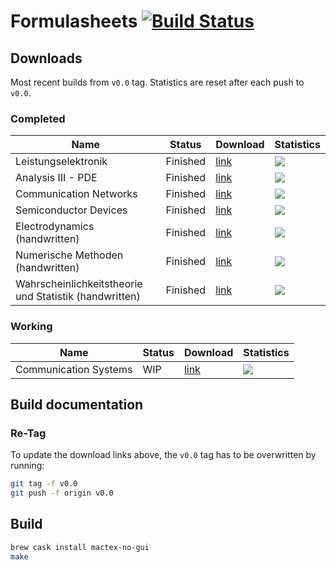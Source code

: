# Formulasheets [![Build Status](https://travis-ci.org/noah95/formulasheets.svg?branch=master)](https://travis-ci.org/noah95/formulasheets)

## Downloads
Most recent builds from `v0.0` tag. Statistics are reset after each push to `v0.0`.

### Completed
| Name          | Status | Download      | Statistics |
| ------------- |--------|---------------|------------|
| Leistungselektronik | Finished | [link][le] | ![][le-badge] |
| Analysis III - PDE | Finished | [link][an3] | ![][an3-badge] |
| Communication Networks | Finished | [link][comnet] | ![][comnet-badge] |
| Semiconductor Devices | Finished | [link][semi] | ![][semi-badge] |
| Electrodynamics (handwritten) | Finished | [link][em] | ![][em-badge] |
| Numerische Methoden (handwritten) | Finished | [link][num] | ![][num-badge] |
| Wahrscheinlichkeitstheorie und Statistik (handwritten) | Finished | [link][wus] | ![][wus-badge] |

[le]: https://github.com/noah95/formulasheets/releases/download/v1.0/leistungselektronik.pdf
[le-badge]: https://img.shields.io/github/downloads/noah95/formulasheets/v1.0/leistungselektronik.pdf.svg
[an3]: https://github.com/noah95/formulasheets/releases/download/v1.0/analysis3pde.pdf
[an3-badge]: https://img.shields.io/github/downloads/noah95/formulasheets/v1.0/analysis3pde.pdf.svg
[comnet]: https://github.com/noah95/formulasheets/releases/download/v2.0.1/ComNet_summary.pdf
[comnet-badge]: https://img.shields.io/github/downloads/noah95/formulasheets/v2.0.1/ComNet_summary.pdf.svg

[semi]: https://github.com/noah95/formulasheets/releases/download/v2.1.1/semiconductordevices.pdf
[semi-badge]: https://img.shields.io/github/downloads/noah95/formulasheets/v2.1.1/semiconductordevices.pdf.svg

[em]: https://github.com/noah95/formulasheets/releases/download/v2.1.2/em_fosa_huetter.pdf
[em-badge]: https://img.shields.io/github/downloads/noah95/formulasheets/v2.1.2/em_fosa_huetter.pdf.svg

[num]: https://github.com/noah95/formulasheets/releases/download/v2.1.2/num_fosa_huetter.pdf
[num-badge]: https://img.shields.io/github/downloads/noah95/formulasheets/v2.1.2/num_fosa_huetter.pdf.svg

[wus]: https://github.com/noah95/formulasheets/releases/download/v2.1.2/wus_fosa_huetter.pdf
[wus-badge]: https://img.shields.io/github/downloads/noah95/formulasheets/v2.1.2/wus_fosa_huetter.pdf.svg

### Working
| Name          | Status | Download      | Statistics |
| ------------- |--------|---------------|------------|
| Communication Systems | WIP | [link][comsys] | ![][comsys-badge] |

[comsys]: https://github.com/noah95/formulasheets/releases/download/v0.0/communication_systems.pdf
[comsys-badge]: https://img.shields.io/github/downloads/noah95/formulasheets/v0.0/communication_systems.pdf.svg

## Build documentation

### Re-Tag
To update the download links above, the `v0.0` tag has to be overwritten by running:

```bash
git tag -f v0.0
git push -f origin v0.0
```

## Build
```bash
brew cask install mactex-no-gui
make
```